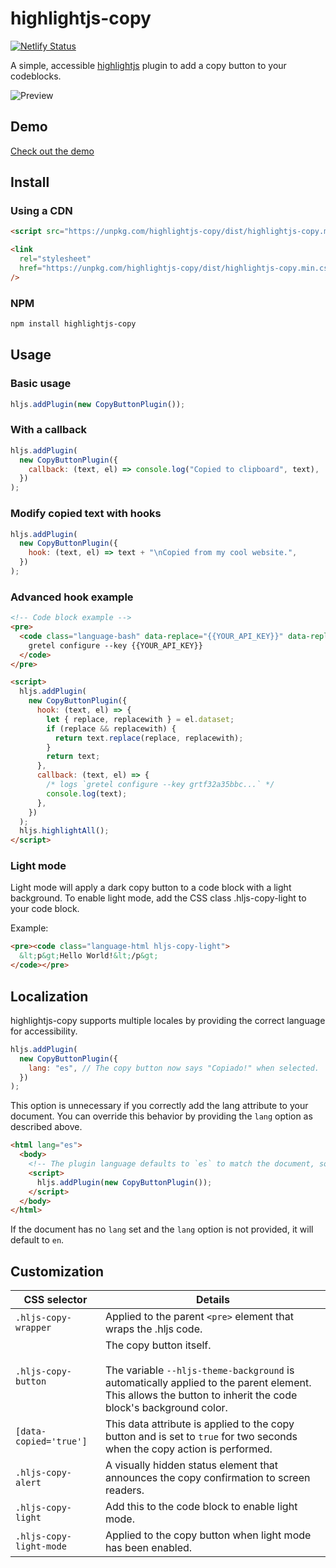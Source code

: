 # highlightjs-copy

[![Netlify Status](https://api.netlify.com/api/v1/badges/6b2257bf-a914-4f05-8166-a678eaff9fe8/deploy-status)](https://app.netlify.com/sites/highlightjs-copy/deploys)

A simple, accessible [highlightjs](https://github.com/highlightjs/highlight.js) plugin to add a copy button to your codeblocks.

![Preview](https://repository-images.githubusercontent.com/376601151/45b9bc80-cc37-11eb-936c-c3a55741bf77)

## Demo

[Check out the demo](https://highlightjs-copy.netlify.app)

## Install

### Using a CDN

```html
<script src="https://unpkg.com/highlightjs-copy/dist/highlightjs-copy.min.js"></script>
```

```html
<link
  rel="stylesheet"
  href="https://unpkg.com/highlightjs-copy/dist/highlightjs-copy.min.css"
/>
```

### NPM

```bash
npm install highlightjs-copy
```

## Usage

### Basic usage

```javascript
hljs.addPlugin(new CopyButtonPlugin());
```

### With a callback

```javascript
hljs.addPlugin(
  new CopyButtonPlugin({
    callback: (text, el) => console.log("Copied to clipboard", text),
  })
);
```

### Modify copied text with hooks

```javascript
hljs.addPlugin(
  new CopyButtonPlugin({
    hook: (text, el) => text + "\nCopied from my cool website.",
  })
);
```

### Advanced hook example

```html
<!-- Code block example -->
<pre>
  <code class="language-bash" data-replace="{{YOUR_API_KEY}}" data-replaceWith="grtf32a35bbc...">
    gretel configure --key {{YOUR_API_KEY}}
  </code>
</pre>

<script>
  hljs.addPlugin(
    new CopyButtonPlugin({
      hook: (text, el) => {
        let { replace, replacewith } = el.dataset;
        if (replace && replacewith) {
          return text.replace(replace, replacewith);
        }
        return text;
      },
      callback: (text, el) => {
        /* logs `gretel configure --key grtf32a35bbc...` */
        console.log(text);
      },
    })
  );
  hljs.highlightAll();
</script>
```

### Light mode

Light mode will apply a dark copy button to a code block with a light background. To enable light mode, add the CSS class .hljs-copy-light to your code block.

Example:

```html
<pre><code class="language-html hljs-copy-light">
  &lt;p&gt;Hello World!&lt;/p&gt;
</code></pre>
```

## Localization

highlightjs-copy supports multiple locales by providing the correct language for accessibility.

```js
hljs.addPlugin(
  new CopyButtonPlugin({
    lang: "es", // The copy button now says "Copiado!" when selected.
  })
);
```

This option is unnecessary if you correctly add the lang attribute to your document. You can override this behavior by providing the `lang` option as described above.

```html
<html lang="es">
  <body>
    <!-- The plugin language defaults to `es` to match the document, so manually setting it is unnecessary. -->
    <script>
      hljs.addPlugin(new CopyButtonPlugin());
    </script>
  </body>
</html>
```

If the document has no `lang` set and the `lang` option is not provided, it will default to `en`.

## Customization

| CSS selector           | Details                                                                                                                                                                                        |
| ---------------------- | ---------------------------------------------------------------------------------------------------------------------------------------------------------------------------------------------- |
| `.hljs-copy-wrapper`   | Applied to the parent `<pre>` element that wraps the .hljs code.                                                                                                                               |
| `.hljs-copy-button`    | The copy button itself.<br /><br />The variable `--hljs-theme-background` is automatically applied to the parent element. This allows the button to inherit the code block's background color. |
| `[data-copied='true']` | This data attribute is applied to the copy button and is set to `true` for two seconds when the copy action is performed.                                                                      |
| `.hljs-copy-alert`     | A visually hidden status element that announces the copy confirmation to screen readers.                                                                                                       |
| `.hljs-copy-light`     | Add this to the code block to enable light mode.                                                                                                       |
| `.hljs-copy-light-mode`     | Applied to the copy button when light mode has been enabled.                                                                                                       |
